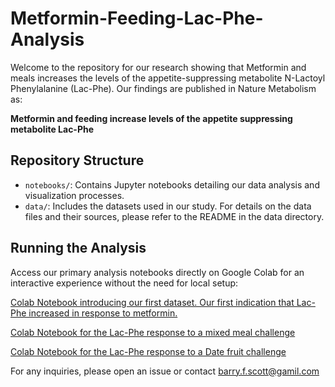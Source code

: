 # Metformin-Feeding-Lac-Phe-Analysis

Welcome to the repository for our research showing that  Metformin and meals increases the levels of the appetite-suppressing metabolite N-Lactoyl Phenylalanine (Lac-Phe). Our findings are published in Nature Metabolism as:  

**Metformin and feeding increase levels of the appetite suppressing metabolite Lac-Phe**


## Repository Structure

- `notebooks/`: Contains Jupyter notebooks detailing our data analysis and visualization processes.
- `data/`: Includes the datasets used in our study. For details on the data files and their sources, please refer to the README in the data directory.

## Running the Analysis

Access our primary analysis notebooks directly on Google Colab for an interactive experience without the need for local setup:

[Colab Notebook introducing our first dataset. Our first indication that Lac-Phe increased in response to metformin. ](https://colab.research.google.com/github/barryfscott/Metformin-Feeding-Lac-Phe-Analysis/blob/main/notebooks/Brigham_ObeseT2D_vs_ObeseNonT2D_vs_lean.ipynb)

[Colab Notebook for the Lac-Phe response to a mixed meal challenge](https://colab.research.google.com/github/barryfscott/Metformin-Feeding-Lac-Phe-Analysis/blob/main/notebooks/Kannt_mixed_meal_feeding_intervention.ipynb)

[Colab Notebook for the Lac-Phe response to a Date fruit challenge](https://colab.research.google.com/github/barryfscott/Metformin-Feeding-Lac-Phe-Analysis/blob/main/notebooks/Mathew_Date_fruit_feeding_intervention.ipynb)


For any inquiries, please open an issue or contact barry.f.scott@gamil.com 



